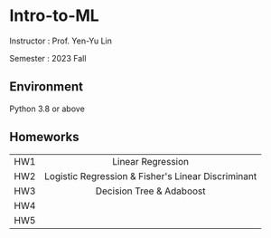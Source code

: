 # Intro-to-ML

Instructor : Prof. Yen-Yu Lin

Semester : 2023 Fall

## Environment
Python 3.8 or above

## Homeworks

|     |                                                    |
|:---:|:--------------------------------------------------:|
| HW1 | Linear Regression                                  |
| HW2 | Logistic Regression & Fisher's Linear Discriminant |
| HW3 | Decision Tree & Adaboost                           |
| HW4 |                                                    |
| HW5 |                                                    |
